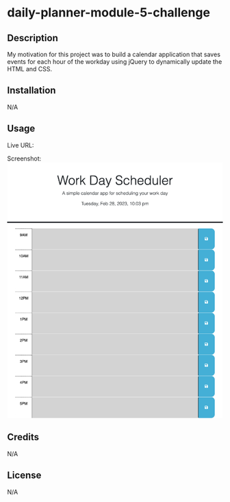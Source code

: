 # daily-planner-module-5-challenge

## Description

My motivation for this project was to build a calendar application that saves events for each hour of the workday using jQuery to dynamically update the HTML and CSS.

## Installation

N/A

## Usage

Live URL: 

Screenshot: ![](./assets/screenshot.png)

## Credits

N/A

## License

N/A